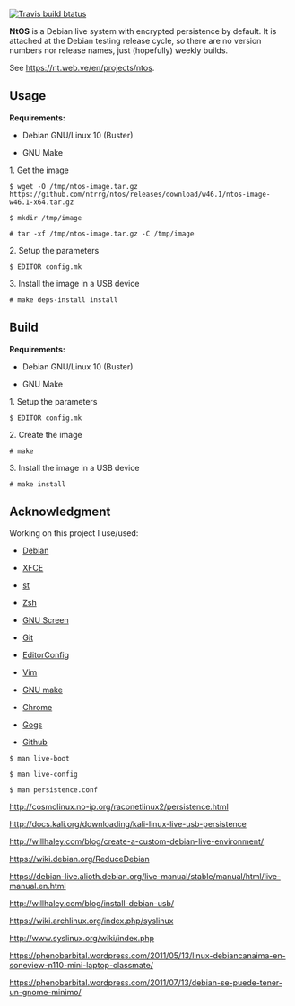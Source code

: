 [![Travis build btatus](https://travis-ci.com/ntrrg/ntos.svg?branch=master)](https://travis-ci.com/ntrrg/ntos)

**NtOS** is a Debian live system with encrypted persistence by default. It is
attached at the Debian testing release cycle, so there are no version numbers
nor release names, just (hopefully) weekly builds.

See <https://nt.web.ve/en/projects/ntos>.

## Usage

**Requirements:**

* Debian GNU/Linux 10 (Buster)

* GNU Make

1\. Get the image

```shell-session
$ wget -O /tmp/ntos-image.tar.gz https://github.com/ntrrg/ntos/releases/download/w46.1/ntos-image-w46.1-x64.tar.gz
```

```shell-session
$ mkdir /tmp/image
```

```shell-session
# tar -xf /tmp/ntos-image.tar.gz -C /tmp/image
```

2\. Setup the parameters

```shell-session
$ EDITOR config.mk
```

3\. Install the image in a USB device

```shell-session
# make deps-install install
```

## Build

**Requirements:**

* Debian GNU/Linux 10 (Buster)

* GNU Make

1\. Setup the parameters

```shell-session
$ EDITOR config.mk
```

2\. Create the image

```shell-session
# make
```

3\. Install the image in a USB device

```shell-session
# make install
```

## Acknowledgment

Working on this project I use/used:

* [Debian](https://www.debian.org/)

* [XFCE](https://xfce.org/)

* [st](https://st.suckless.org/)

* [Zsh](http://www.zsh.org/)

* [GNU Screen](https://www.gnu.org/software/screen)

* [Git](https://git-scm.com/)

* [EditorConfig](http://editorconfig.org/)

* [Vim](https://www.vim.org/)

* [GNU make](https://www.gnu.org/software/make/)

* [Chrome](https://www.google.com/chrome/browser/desktop/index.html)

* [Gogs](https://gogs.io/)

* [Github](https://github.com)

```shell-session
$ man live-boot
```

```shell-session
$ man live-config
```

```shell-session
$ man persistence.conf
```

<http://cosmolinux.no-ip.org/raconetlinux2/persistence.html>

<http://docs.kali.org/downloading/kali-linux-live-usb-persistence>

<http://willhaley.com/blog/create-a-custom-debian-live-environment/>

<https://wiki.debian.org/ReduceDebian>

<https://debian-live.alioth.debian.org/live-manual/stable/manual/html/live-manual.en.html>

<http://willhaley.com/blog/install-debian-usb/>

<https://wiki.archlinux.org/index.php/syslinux>

<http://www.syslinux.org/wiki/index.php>

<https://phenobarbital.wordpress.com/2011/05/13/linux-debiancanaima-en-soneview-n110-mini-laptop-classmate/>

<https://phenobarbital.wordpress.com/2011/07/13/debian-se-puede-tener-un-gnome-minimo/>
